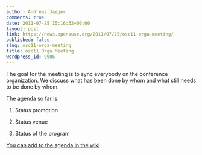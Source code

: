 ```yaml
---
author: Andreas Jaeger
comments: true
date: 2011-07-25 15:16:32+00:00
layout: post
link: https://news.opensuse.org/2011/07/25/osc11-orga-meeting/
published: false
slug: osc11-orga-meeting
title: osc11 Orga Meeting
wordpress_id: 9906
---
```


The goal for the meeting is to sync everybody on the conference organization. We discuss what has been done by whom and what still needs to be done by whom.

The agenda so far is:



	
  1. Status promotion

	
  2. Status venue

	
  3. Status of the program


[You can add to the agenda in the wiki](//en.opensuse.org/openSUSE:Conference_meeting)
